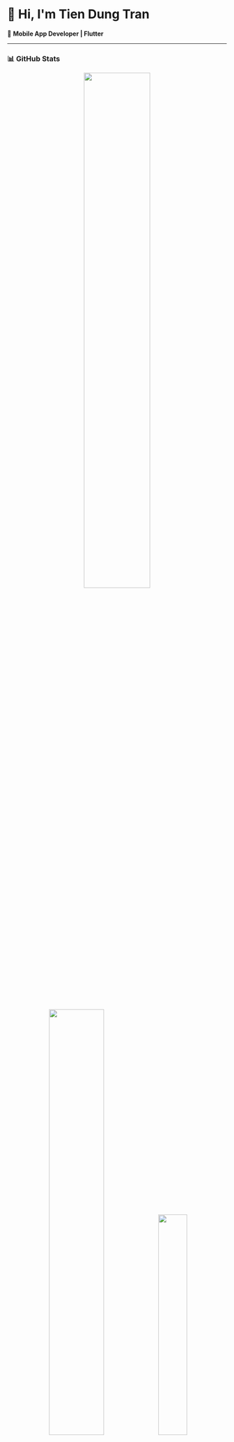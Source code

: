 # 👋 Hi, I'm Tien Dung Tran  

🚀 **Mobile App Developer | Flutter**  


---

### 📊 GitHub Stats  
<p align="center">
  <div align="center">
  <img src="https://github-readme-stats.vercel.app/api?username=trandung121-it&theme=aura&hide_border=true&include_all_commits=true&count_private=true" width="55%" /> </br>
  <img src="https://github-readme-streak-stats.herokuapp.com/?user=trandung121-itl&theme=aura&hide_border=true" width="50%" />
  <img src="https://github-readme-stats.vercel.app/api/top-langs/?username=trandung121-it&theme=aura&hide_border=true&include_all_commits=true&count_private=true&layout=compact" width="36%" /> </br>
</div>
</p>

---

### 🛠️ Tech Stack  

#### 💡 Languages  
<p>
  <img src="https://img.shields.io/badge/Java-ED8B00?style=for-the-badge&logo=java&logoColor=white"/>
  <img src="https://img.shields.io/badge/Dart-0175C2?style=for-the-badge&logo=dart&logoColor=white"/>
  <img src="https://img.shields.io/badge/Kotlin-0095D5?style=for-the-badge&logo=kotlin&logoColor=white"/>
</p>

#### 🚀 Framework  
<p>
  <img src="https://img.shields.io/badge/Flutter-02569B?style=for-the-badge&logo=flutter&logoColor=white"/>
</p>

#### 🗄️ Database  
<p>
  <img src="https://img.shields.io/badge/SQL-4479A1?style=for-the-badge&logo=database&logoColor=white"/>
  <img src="https://img.shields.io/badge/SQLite-003B57?style=for-the-badge&logo=sqlite&logoColor=white"/>
  <img src="https://img.shields.io/badge/MongoDB-4EA94B?style=for-the-badge&logo=mongodb&logoColor=white"/>
  <img src="https://img.shields.io/badge/Firebase-FFCA28?style=for-the-badge&logo=firebase&logoColor=black"/>
</p>

---

### 🌍 Connect with me  
<p>
  <a href="mailto:gnud1211@gmail.com"><img src="https://img.shields.io/badge/Gmail-D14836?style=for-the-badge&logo=gmail&logoColor=white"/></a>
  <a href="https://facebook.com/gnud1211"><img src="https://img.shields.io/badge/Facebook-1877F2?style=for-the-badge&logo=facebook&logoColor=white"/></a>
  <a href="tel:0886552799">
    <img src="https://img.shields.io/badge/SMS: 0886552799-25D366?style=for-the-badge&logo=phone&logoColor=white"/>
  </a>
</p>
